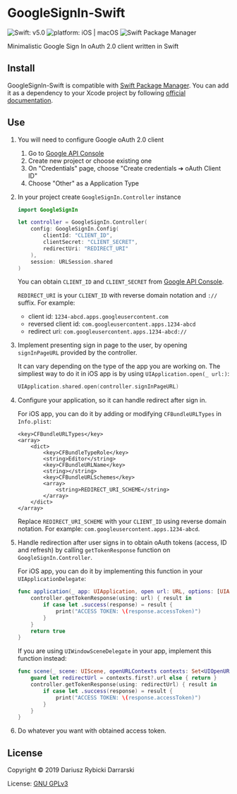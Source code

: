 # GoogleSignIn-Swift

![Swift: v5.0](https://img.shields.io/badge/swift-v5.0-orange.svg)
![platform: iOS | macOS](https://img.shields.io/badge/platform-iOS%20|%20macOS-blue.svg)
![Swift Package Manager](https://img.shields.io/badge/Swift%20Package%20Manager-orange.svg)

Minimalistic Google Sign In oAuth 2.0 client written in Swift

## Install

GoogleSignIn-Swift is compatible with [Swift Package Manager](https://swift.org/package-manager/). You can add it as a dependency to your Xcode project by following [official documentation](https://developer.apple.com/documentation/swift_packages/adding_package_dependencies_to_your_app).

## Use

1. You will need to configure Google oAuth 2.0 client

    1. Go to [Google API Console](https://console.developer.google.com/)
    2. Create new project or choose existing one
    3. On "Credentials" page, choose "Create credentials ➔ oAuth Client ID"
    4. Choose "Other" as a Application Type

2. In your project create `GoogleSignIn.Controller` instance

    ```swift
    import GoogleSignIn

    let controller = GoogleSignIn.Controller(
        config: GoogleSignIn.Config(
            clientId: "CLIENT_ID",
            clientSecret: "CLIENT_SECRET",
            redirectUri: "REDIRECT_URI"
        ),
        session: URLSession.shared
    )
    ```
  
    You can obtain `CLIENT_ID` and `CLIENT_SECRET` from [Google API Console](https://console.developer.google.com/).
  
    `REDIRECT_URI` is your `CLIENT_ID` with reverse domain notation and `://` suffix. For example:
  
    - client id: `1234-abcd.apps.googleusercontent.com`
    - reversed client id: `com.googleusercontent.apps.1234-abcd`
    - redirect uri: `com.googleusercontent.apps.1234-abcd://`

3. Implement presenting sign in page to the user, by opening `signInPageURL` provided by the controller. 

    It can vary depending on the type of the app you are working on. The simpliest way to do it in iOS app is by using `UIApplication.open(_ url:)`:

    ```swift
    UIApplication.shared.open(controller.signInPageURL)
    ```

4. Configure your application, so it can handle redirect after sign in. 
   
    For iOS app, you can do it by adding or modifying `CFBundleURLTypes` in `Info.plist`:

    ```
    <key>CFBundleURLTypes</key>
    <array>
        <dict>
            <key>CFBundleTypeRole</key>
            <string>Editor</string>
            <key>CFBundleURLName</key>
            <string></string>
            <key>CFBundleURLSchemes</key>
            <array>
                <string>REDIRECT_URI_SCHEME</string>
            </array>
        </dict>
    </array>
    ```
  
    Replace `REDIRECT_URI_SCHEME` with your `CLIENT_ID` using reverse domain notation. For example: `com.googleusercontent.apps.1234-abcd`.
  
5. Handle redirection after user signs in to obtain oAuth tokens (access, ID and refresh) by calling `getTokenResponse` function on `GoogleSignIn.Controller`.

    For iOS app, you can do it by implementing this function in your `UIApplicationDelegate`:
  
    ```swift
    func application(_ app: UIApplication, open url: URL, options: [UIApplication.OpenURLOptionsKey : Any] = [:]) -> Bool {
        controller.getTokenResponse(using: url) { result in
            if case let .success(response) = result {
                print("ACCESS TOKEN: \(response.accessToken)")
            }
        }
        return true
    }
    ```
  
    If you are using `UIWindowSceneDelegate` in your app, implement this function instead:
  
    ```swift
    func scene(_ scene: UIScene, openURLContexts contexts: Set<UIOpenURLContext>) {
        guard let redirectUrl = contexts.first?.url else { return }
        controller.getTokenResponse(using: redirectUrl) { result in
            if case let .success(response) = result {
                print("ACCESS TOKEN: \(response.accessToken)")
            }
        }
    }
    ```

6. Do whatever you want with obtained access token.

## License

Copyright © 2019 Dariusz Rybicki Darrarski

License: [GNU GPLv3](LICENSE)
